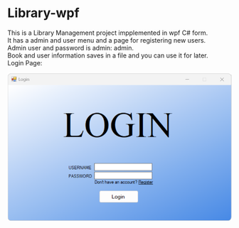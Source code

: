 # Library-wpf
This is a Library Management project impplemented in wpf C# form.\
It has a admin and user menu and a page for registering new users.\
Admin user and password is admin: admin.\
Book and user information saves in a file and you can use it for later.\
Login Page:
<p align="center">
   
  <img src="https://github.com/TheBigBaldHead/Library-wpf/blob/main/pictures/login.png" title="Login Page">
</p>

